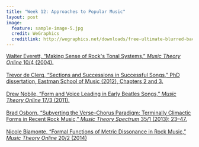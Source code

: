 ```yaml
---
title: "Week 12: Approaches to Popular Music"
layout: post
image:
  feature: sample-image-5.jpg
  credit: WeGraphics
  creditlink: http://wegraphics.net/downloads/free-ultimate-blurred-background-pack/
---
```


[Walter Everett, “Making Sense of Rock's Tonal Systems,” *Music Theory Online* 10/4 (2004).](http://www.mtosmt.org/issues/mto.04.10.4/mto.04.10.4.w_everett.html)
<br><br>
[Trevor de Clerq, “Sections and Successions in Successful Songs,” PhD dissertation, Eastman School of Music (2012), Chapters 2 and 3.](https://www.dropbox.com/s/hldwdcp61m6q80m/de%20Clerq-2012-Sections%20and%20Successions%20in%20Successful%20Songs.pdf?dl=0)
<br><br>
[Drew Nobile, “Form and Voice Leading in Early Beatles Songs,” *Music Theory Online* 17/3 (2011).](http://www.mtosmt.org/issues/mto.11.17.3/mto.11.17.3.nobile.html)
<br><br>
[Brad Osborn, “Subverting the Verse–Chorus Paradigm: Terminally Climactic Forms in Recent Rock Music,” *Music Theory Spectrum* 35/1 (2013): 23–47.](https://www.dropbox.com/s/aqy0puh7icb2aul/Osborn-Subverting%20the%20Verse%E2%80%93Chorus%20Paradigm%20%282013%29.pdf?dl=0) 
<br><br>
[Nicole Biamonte, “Formal Functions of Metric Dissonance in Rock Music,” *Music Theory Online* 20/2 (2014)](http://www.mtosmt.org/issues/mto.14.20.2/mto.14.20.2.biamonte.html)